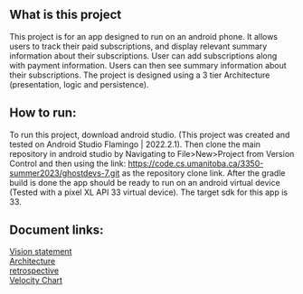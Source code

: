 ## What is this project
This project is for an app designed to run on an android phone. It allows users to track their paid subscriptions, and display relevant summary information about their subscriptions. User can add subscriptions along with payment information. Users can then see summary information about their subscriptions. The project is designed using a 3 tier Architecture (presentation, logic and persistence). 

## How to run:
To run this project, download android studio. (This project was created and tested on Android Studio Flamingo | 2022.2.1). Then clone the main repository in android studio by Navigating to File>New>Project from Version Control  and then using the link: https://code.cs.umanitoba.ca/3350-summer2023/ghostdevs-7.git as the repository clone link. After the gradle build is done the app should be ready to run on an android virtual device (Tested with a pixel XL API 33 virtual device).
The target sdk for this app is 33. 

## Document links:     
[Vision statement](https://code.cs.umanitoba.ca/3350-summer2023/ghostdevs-7/-/blob/develop/docs/VISION.md)  
[Architecture](https://code.cs.umanitoba.ca/3350-summer2023/ghostdevs-7/-/blob/develop/docs/Architecture3.png)  
[retrospective](https://code.cs.umanitoba.ca/3350-summer2023/ghostdevs-7/-/blob/develop/docs/RETROSPECTIVE.md)  
[Velocity Chart](https://code.cs.umanitoba.ca/3350-summer2023/ghostdevs-7/-/blob/develop/docs/ProjectVelocity.png)  
